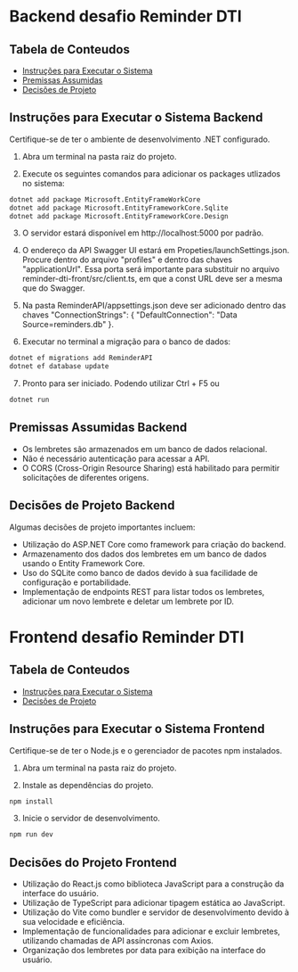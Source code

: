 # Backend desafio Reminder DTI 

## Tabela de Conteudos

- [Instruções para Executar o Sistema](#instruções-para-executar-o-sistema-backend)
- [Premissas Assumidas](#premissas-assumidas-backend)
- [Decisões de Projeto](#decisões-de-projeto-backend)



## Instruções para Executar o Sistema Backend

Certifique-se de ter o ambiente de desenvolvimento .NET configurado.

1. Abra um terminal na pasta raiz do projeto.

2. Execute os seguintes comandos para adicionar os packages utlizados no sistema:

```bash
dotnet add package Microsoft.EntityFrameWorkCore
dotnet add package Microsoft.EntityFrameworkCore.Sqlite
dotnet add package Microsoft.EntityFrameworkCore.Design
```
3. O servidor estará disponível em http://localhost:5000 por padrão.

4. O endereço da API Swagger UI estará em Propeties/launchSettings.json. Procure dentro do arquivo "profiles" e dentro das chaves "applicationUrl". Essa porta será importante para substituir no arquivo reminder-dti-front/src/client.ts, em que a const URL deve ser a mesma que do Swagger.

5. Na pasta ReminderAPI/appsettings.json deve ser adicionado dentro das chaves "ConnectionStrings": { "DefaultConnection": "Data Source=reminders.db" }.

6. Executar no terminal a migração para o banco de dados:
```bash
dotnet ef migrations add ReminderAPI
dotnet ef database update
```

7. Pronto para ser iniciado. Podendo utilizar Ctrl + F5 ou
```bash
dotnet run
```

## Premissas Assumidas Backend

- Os lembretes são armazenados em um banco de dados relacional.
- Não é necessário autenticação para acessar a API.
- O CORS (Cross-Origin Resource Sharing) está habilitado para permitir solicitações de diferentes origens.


## Decisões de Projeto Backend

  Algumas decisões de projeto importantes incluem:

- Utilização do ASP.NET Core como framework para criação do backend.
- Armazenamento dos dados dos lembretes em um banco de dados usando o Entity Framework Core.
- Uso do SQLite como banco de dados devido à sua facilidade de configuração e portabilidade.
- Implementação de endpoints REST para listar todos os lembretes, adicionar um novo lembrete e deletar um lembrete por ID.

# Frontend desafio Reminder DTI 

## Tabela de Conteudos

- [Instruções para Executar o Sistema](#instruções-para-executar-o-sistema-frontend)
- [Decisões de Projeto](#decisões-de-projeto-frontend)



## Instruções para Executar o Sistema Frontend

Certifique-se de ter o Node.js e o gerenciador de pacotes npm instalados.

1. Abra um terminal na pasta raiz do projeto.

2. Instale as dependências do projeto.

```bash
npm install
```

3. Inicie o servidor de desenvolvimento.
```bash
npm run dev
```
## Decisões do Projeto Frontend

- Utilização do React.js como biblioteca JavaScript para a construção da interface do usuário.
- Utilização de TypeScript para adicionar tipagem estática ao JavaScript.
- Utilização do Vite como bundler e servidor de desenvolvimento devido à sua velocidade e eficiência.
- Implementação de funcionalidades para adicionar e excluir lembretes, utilizando chamadas de API assíncronas com Axios.
- Organização dos lembretes por data para exibição na interface do usuário.
